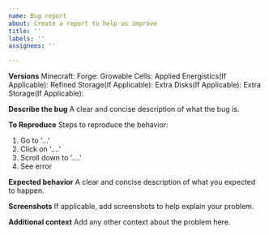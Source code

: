 ```yaml
---
name: Bug report
about: Create a report to help us improve
title: ''
labels: ''
assignees: ''

---
```


**Versions**
Minecraft:
Forge:
Growable Cells:
Applied Energistics(If Applicable):
Refined Storage(If Applicable):
Extra Disks(If Applicable):
Extra Storage(If Applicable):

**Describe the bug**
A clear and concise description of what the bug is.

**To Reproduce**
Steps to reproduce the behavior:
1. Go to '...'
2. Click on '....'
3. Scroll down to '....'
4. See error

**Expected behavior**
A clear and concise description of what you expected to happen.

**Screenshots**
If applicable, add screenshots to help explain your problem.

**Additional context**
Add any other context about the problem here.
